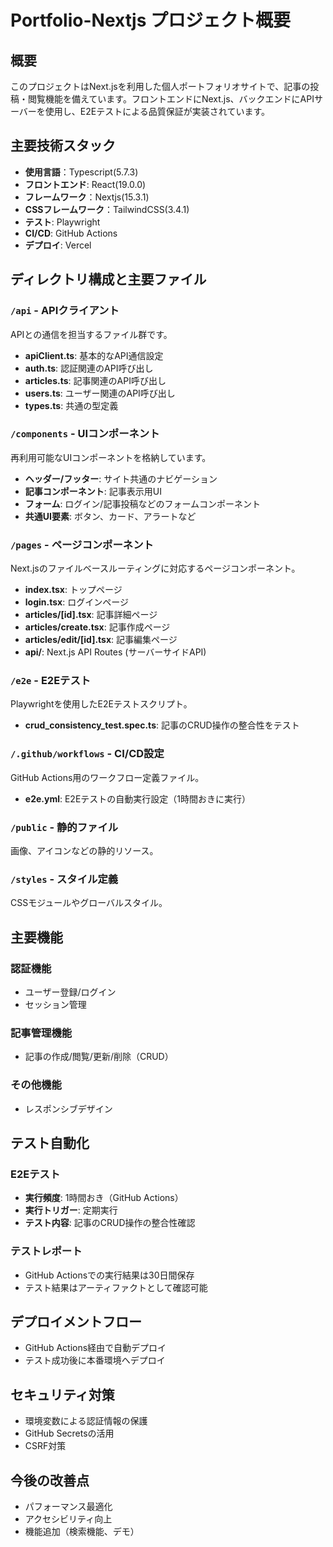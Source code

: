 # Portfolio-Nextjs プロジェクト概要

## 概要
このプロジェクトはNext.jsを利用した個人ポートフォリオサイトで、記事の投稿・閲覧機能を備えています。フロントエンドにNext.js、バックエンドにAPIサーバーを使用し、E2Eテストによる品質保証が実装されています。

## 主要技術スタック
- **使用言語**：Typescript(5.7.3)
- **フロントエンド**: React(19.0.0)
- **フレームワーク**：Nextjs(15.3.1)
- **CSSフレームワーク**：TailwindCSS(3.4.1)
- **テスト**: Playwright
- **CI/CD**: GitHub Actions
- **デプロイ**: Vercel

## ディレクトリ構成と主要ファイル

### `/api` - APIクライアント
APIとの通信を担当するファイル群です。
- **apiClient.ts**: 基本的なAPI通信設定
- **auth.ts**: 認証関連のAPI呼び出し
- **articles.ts**: 記事関連のAPI呼び出し
- **users.ts**: ユーザー関連のAPI呼び出し
- **types.ts**: 共通の型定義

### `/components` - UIコンポーネント
再利用可能なUIコンポーネントを格納しています。
- **ヘッダー/フッター**: サイト共通のナビゲーション
- **記事コンポーネント**: 記事表示用UI
- **フォーム**: ログイン/記事投稿などのフォームコンポーネント
- **共通UI要素**: ボタン、カード、アラートなど

### `/pages` - ページコンポーネント
Next.jsのファイルベースルーティングに対応するページコンポーネント。
- **index.tsx**: トップページ
- **login.tsx**: ログインページ
- **articles/[id].tsx**: 記事詳細ページ
- **articles/create.tsx**: 記事作成ページ
- **articles/edit/[id].tsx**: 記事編集ページ
- **api/**: Next.js API Routes (サーバーサイドAPI)

### `/e2e` - E2Eテスト
Playwrightを使用したE2Eテストスクリプト。
- **crud_consistency_test.spec.ts**: 記事のCRUD操作の整合性をテスト

### `/.github/workflows` - CI/CD設定
GitHub Actions用のワークフロー定義ファイル。
- **e2e.yml**: E2Eテストの自動実行設定（1時間おきに実行）

### `/public` - 静的ファイル
画像、アイコンなどの静的リソース。

### `/styles` - スタイル定義
CSSモジュールやグローバルスタイル。

## 主要機能

### 認証機能
- ユーザー登録/ログイン
- セッション管理

### 記事管理機能
- 記事の作成/閲覧/更新/削除（CRUD）

### その他機能
- レスポンシブデザイン

## テスト自動化

### E2Eテスト
- **実行頻度**: 1時間おき（GitHub Actions）
- **実行トリガー**: 定期実行
- **テスト内容**: 記事のCRUD操作の整合性確認

### テストレポート
- GitHub Actionsでの実行結果は30日間保存
- テスト結果はアーティファクトとして確認可能

## デプロイメントフロー
- GitHub Actions経由で自動デプロイ
- テスト成功後に本番環境へデプロイ

## セキュリティ対策
- 環境変数による認証情報の保護
- GitHub Secretsの活用
- CSRF対策

## 今後の改善点
- パフォーマンス最適化
- アクセシビリティ向上
- 機能追加（検索機能、デモ）